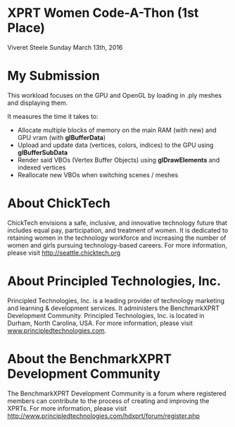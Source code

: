 XPRT Women Code-A-Thon (1st Place)
==================================
Viveret Steele
Sunday March 13th, 2016

My Submission
=============
This workload focuses on the GPU and OpenGL by loading in .ply meshes and displaying them.

It measures the time it takes to:

  * Allocate multiple blocks of memory on the main RAM (with new) and GPU vram (with **glBufferData**)
  * Upload and update data (vertices, colors, indices) to the GPU using **glBufferSubData**
  * Render said VBOs (Vertex Buffer Objects) using **glDrawElements** and indexed vertices
  * Reallocate new VBOs when switching scenes / meshes

About ChickTech
===============
ChickTech envisions a safe, inclusive, and innovative technology future that includes equal pay, participation, and treatment of women. It is dedicated to retaining women in the technology workforce and increasing the number of women and girls pursuing technology-based careers. For more information, please visit http://seattle.chicktech.org

About Principled Technologies, Inc.
===================================
Principled Technologies, Inc. is a leading provider of technology marketing and learning & development services. It administers the BenchmarkXPRT Development Community. Principled Technologies, Inc. is located in Durham, North Carolina, USA. For more information, please visit www.principledtechnologies.com.

About the BenchmarkXPRT Development Community
=============================================
The BenchmarkXPRT Development Community is a forum where registered members can contribute to the process of creating and improving the XPRTs. For more information, please visit http://www.principledtechnologies.com/hdxprt/forum/register.php
